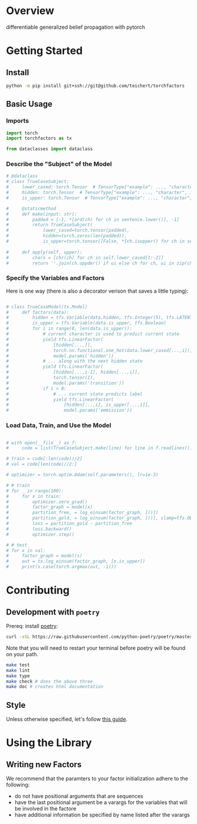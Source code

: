 # Overview
differentiable generalized belief propagation with pytorch

# Getting Started

## Install
<!--pytest-codeblocks:skip-->
```bash
python -m pip install git+ssh://git@github.com/teichert/torchfactors
```

## Basic Usage

### Imports

```python
import torch
import torchfactors as tx

from dataclasses import dataclass
```

### Describe the "Subject" of the Model
<!--pytest-codeblocks:cont-->
```python
# @dataclass
# class TrueCaseSubject:
#     lower_cased: torch.Tensor  # TensorType["example": ..., "character", int]
#     hidden: torch.Tensor  # TensorType["example": ..., "character", int]
#     is_upper: torch.Tensor  # TensorType["example": ..., "character", bool]

#     @staticmethod
#     def make(input: str):
#         padded = [-1, *[ord(ch) for ch in sentence.lower()], -1]
#         return TrueCaseSubject(
#             lower_cased=torch.tensor(padded),
#             hidden=torch.zeros(len(padded)),
#             is_upper=torch.tensor([False, *[ch.isupper() for ch in sentence], False]))
    
#     def apply(self, upper):
#         chars = [chr(ch) for ch in self.lower_cased[1:-2]]
#         return ''.join(ch.uppder() if ui else ch for ch, ui in zip(chars, upper))
```

### Specify the Variables and Factors
Here is one way (there is also a decorator verison that saves a little typing):
<!--pytest-codeblocks:cont-->
```python

# class TrueCaseModel(tx.Model)
#     def factors(data):
#         hidden = tfs.Variable(data.hidden, tfs.Integer(5), tfs.LATENT)
#         is_upper = tfs.Variable(data.is_upper, tfs.Boolean)
#         for i in range(0, len(data.is_upper)):
#             # current character is used to predict current state
#             yield tfs.LinearFactor(
#                 [hidden[...,]],
#                 torch.nn.functional.one_hot(data.lower_cased[...,i]),
#                 model.params('hidden'))
#             # ... along with the next hidden state
#             yield tfs.LinearFactor(
#                 [hidden[...,i-1], hidden[...,i]],
#                 torch.tensor(1),
#                 model.params('transition'))
#             if i > 0:
#                 # ... current state predicts label
#                 yield tfs.LinearFactor(
#                     [hidden[...,i], is_upper[...,i]],
#                     model.params('emmission'))
```

### Load Data, Train, and Use the Model
<!--pytest-codeblocks:cont-->
```python

# with open(__file__) as f:
#     code = list(TrueCaseSubject.make(line) for line in f.readlines())

# train = code[:len(code)//2]
# val = code[len(code)//2:]

# optimizer = torch.optim.Adam(self.parameters(), lr=1e-3)

# # train
# for _ in range(100):
#     for x in train:
#         optimizer.zero_grad()
#         factor_graph = model(x)
#         partition_free, = log_einsum(factor_graph, [()])
#         partition_gold, = log_einsum(factor_graph, [()], clamp=tfs.OBSERVED)
#         loss = partition_gold - partition_free
#         loss.backward()
#         optimizer.step()

# # test
# for x in val:
#     factor_graph = model(s)
#     out = tx.log_einsum(factor_graph, [x.is_upper])
#     print(x.case(torch.argmax(out, -1)))

```

# Contributing
## Development with `poetry`
Prereq: install [poetry](https://python-poetry.org/docs/#installation):

<!--pytest-codeblocks:skip-->
```bash
curl -sSL https://raw.githubusercontent.com/python-poetry/poetry/master/get-poetry.py | python -
```

Note that you will need to restart your terminal before poetry will be found on your path.

<!--pytest-codeblocks:skip-->
```bash
make test
make lint
make type
make check # does the above three
make doc # creates html documentation
```

## Style
Unless otherwise specified, let's follow [this guide](https://luminousmen.com/post/the-ultimate-python-style-guidelines).


# Using the Library

## Writing new Factors
We recommend that the paramters to your factor initialization adhere to the following:
- do not have positional arguments that are sequences
- have the last positional argument be a varargs for the variables that will be involved in the factore
- have additional information be specified by name listed after the varargs

